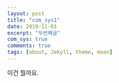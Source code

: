 ```yaml
---
layout: post
title: "com_sys1"
date: 2019-11-01
excerpt: "두번째글"
com_sys: true
comments: true
tags: [about, Jekyll, theme, moon]
---
```

이건 뭘까요.